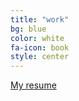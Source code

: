 ```yaml
---
title: "work"
bg: blue
color: white
fa-icon: book
style: center
---
```


<a href="https://docs.google.com/document/d/1_UsirMHbtSZH1-n3Orp_FIj_G-PFw6xpqIxtRg07t-0" target="_blank"><i class="fa fa-file fa-5x"></i>My resume</a>